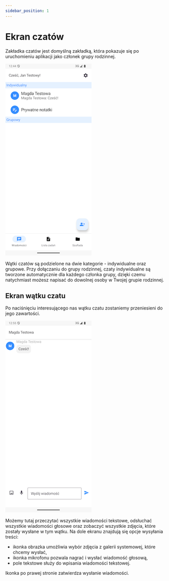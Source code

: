 ```yaml
---
sidebar_position: 1
---
```


# Ekran czatów

Zakładka czatów jest domyślną zakładką, która pokazuje się po uruchomieniu aplikacji jako członek grupy rodzinnej.

![Chats main screen](./img/chats_main_screen.png)

Wątki czatów są podzielone na dwie kategorie - indywidualne oraz grupowe. Przy dołączaniu do grupy rodzinnej, czaty indywidualne są tworzone automatycznie dla każdego członka grupy, dzięki czemu natychmiast możesz napisać do dowolnej osoby w Twojej grupie rodzinnej.

## Ekran wątku czatu

Po naciśnięciu interesującego nas wątku czatu zostaniemy przeniesieni do jego zawartości. 

![Chat thread screen](./img/chat_thread_screen.png)

Możemy tutaj przeczytać wszystkie wiadomości tekstowe, odsłuchać wszystkie wiadomości głosowe oraz zobaczyć wszystkie zdjęcia, które zostały wysłane w tym wątku.
Na dole ekranu znajdują się opcje wysyłania treści:

- ikonka obrazka umożliwia wybór zdjęcia z galerii systemowej, które chcemy wysłać,
- ikonka mikrofonu pozwala nagrać i wysłać wiadomość głosową,
- pole tekstowe służy do wpisania wiadomości tekstowej.

Ikonka po prawej stronie zatwierdza wysłanie wiadomości.